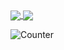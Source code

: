 <a href="https://github.com/anuraghazra/github-readme-stats">
  <img align="center" src="https://github-readme-stats.vercel.app/api?username=ptknktq&count_private=true&theme=solarized-light" />
</a>
<a href="https://github.com/anuraghazra/github-readme-stats">
  <img align="center" src="https://github-readme-stats.vercel.app/api/top-langs/?username=ptknktq&layout=compact&theme=solarized-light" />
</a>

![Counter](https://profile-counter.glitch.me/ptknktq/count.svg)
